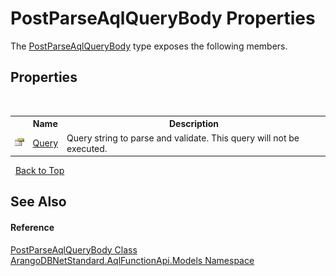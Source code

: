 # PostParseAqlQueryBody Properties
 

The <a href="cbf34606-a9fd-3a6e-aec9-c383019eb966">PostParseAqlQueryBody</a> type exposes the following members.


## Properties
&nbsp;<table><tr><th></th><th>Name</th><th>Description</th></tr><tr><td>![Public property](media/pubproperty.gif "Public property")</td><td><a href="315c90fc-3d77-2e0c-6f30-e8cfc3efb7bb">Query</a></td><td>
Query string to parse and validate. This query will not be executed.</td></tr></table>&nbsp;
<a href="#postparseaqlquerybody-properties">Back to Top</a>

## See Also


#### Reference
<a href="cbf34606-a9fd-3a6e-aec9-c383019eb966">PostParseAqlQueryBody Class</a><br /><a href="e03acbe1-782e-533e-7ffe-cd51613ed54f">ArangoDBNetStandard.AqlFunctionApi.Models Namespace</a><br />